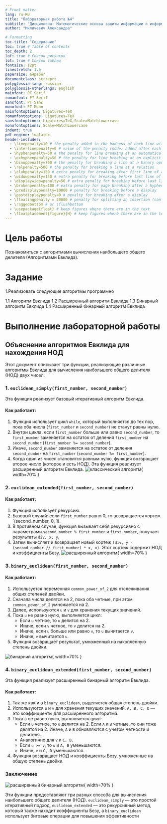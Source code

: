 ```yaml
---
# Front matter
lang: ru-RU
title: "Лабораторная работа №4"
subtitle: "Дисциплина: Математические основы защиты информации и информационной безопасности"
author: "Миличевич Александра"

# Formatting
toc-title: "Содержание"
toc: true # Table of contents
toc_depth: 2
lof: true # Список рисунков
lot: true # Список таблиц
fontsize: 12pt
linestretch: 1.5
papersize: a4paper
documentclass: scrreprt
polyglossia-lang: russian
polyglossia-otherlangs: english
mainfont: PT Serif
romanfont: PT Serif
sansfont: PT Sans
monofont: PT Mono
mainfontoptions: Ligatures=TeX
romanfontoptions: Ligatures=TeX
sansfontoptions: Ligatures=TeX,Scale=MatchLowercase
monofontoptions: Scale=MatchLowercase
indent: true
pdf-engine: lualatex
header-includes:
  - \linepenalty=10 # the penalty added to the badness of each line within a paragraph (no associated penalty node) Increasing the value makes tex try to have fewer lines in the paragraph.
  - \interlinepenalty=0 # value of the penalty (node) added after each line of a paragraph.
  - \hyphenpenalty=50 # the penalty for line breaking at an automatically inserted hyphen
  - \exhyphenpenalty=50 # the penalty for line breaking at an explicit hyphen
  - \binoppenalty=700 # the penalty for breaking a line at a binary operator
  - \relpenalty=500 # the penalty for breaking a line at a relation
  - \clubpenalty=150 # extra penalty for breaking after first line of a paragraph
  - \widowpenalty=150 # extra penalty for breaking before last line of a paragraph
  - \displaywidowpenalty=50 # extra penalty for breaking before last line before a display math
  - \brokenpenalty=100 # extra penalty for page breaking after a hyphenated line
  - \predisplaypenalty=10000 # penalty for breaking before a display
  - \postdisplaypenalty=0 # penalty for breaking after a display
  - \floatingpenalty = 20000 # penalty for splitting an insertion (can only be split footnote in standard LaTeX)
  - \raggedbottom # or \flushbottom
  - \usepackage{float} # keep figures where there are in the text
  - \floatplacement{figure}{H} # keep figures where there are in the text
---
```


# Цель работы

Познакомиться с алгоритмами вычисления наибольшего общего делителя (Алгоритмами Евклида).

# Задание

1.Реализовать следующие алгоритмы программно

1.1 Алгоритм Евклида
1.2 Расширенный алгоритм Евклида
1.3 Бинарный алгоритм Евклида
1.4 Расширенный бинарный алгоритм Евклида

# Выполнение лабораторной работы
## Объяснение алгоритмов Евклида для нахождения НОД

Этот документ описывает три функции, реализующие различные алгоритмы Евклида для вычисления наибольшего общего делителя (НОД) двух чисел.

### 1. `euclidean_simply(first_number, second_number)`

Эта функция реализует базовый итеративный алгоритм Евклида.

#### Как работает:
1.  Функция использует цикл `while`, который выполняется до тех пор, пока оба числа (`first_number` и `second_number`) не станут равны нулю.
2.  Внутри цикла, если `first_number` больше или равно `second_number`, то `first_number` заменяется на остаток от деления `first_number` на `second_number` (`first_number %= second_number`).
3.  Иначе, `second_number` заменяется на остаток от деления `second_number` на `first_number` (`second_number %= first_number`).
4.  Когда один из чисел становится равным нулю, функция возвращает второе число (которое и есть НОД).
Эта функция реализует расширенный алгоритм Евклида.
![ классический алгоритм](images/eucleadian_simply.jpg){ width=70% }


### 2. `euclidean_extended(first_number, second_number)`

#### Как работает:
1.  Функция использует рекурсию.
2.  Базовый случай: если `first_number` равно 0, то возвращается кортеж `(second_number, 0, 1).
3.  В противном случае, функция вызывает себя рекурсивно с параметрами `second_number % first_number` и `first_number`, получает результаты `div, x, y`.
4.  Затем вычисляет и возвращает новый кортеж `(div, y - (second_number // first_number) * x, x)`. Этот кортеж содержит НОД и коэффициенты Безу.
![ расширенный алгоритм](images/eucleadian_extended.jpg){ width=70% }

### 3. `binary_euclidean(first_number, second_number)`

#### Как работает:

1.  Используется переменная `common_power_of_2` для отслеживания общих степеней двойки.
2.  Сначала числа делятся на 2, пока оба четные, при этом `common_power_of_2` умножается на 2.
3.  Далее, используются `u` и `v` для хранения текущих значений.
4.  Пока `u` не равно нулю, выполняется цикл:
    *   Если `u` четное, то `u` делится на 2.
    *   Иначе, если `v` четное, то `v` делится на 2.
    *   Иначе, если `u` больше или равно `v`, то `u` вычитается `v`.
    *   Иначе, `v` вычитается `u`.
5.  Функция возвращает результат, умноженный на накопленную степень двойки.

![бинарний алгоритм](images/binary_eucleadian.jpg){ width=70% }

### 4. `binary_euclidean_extended(first_number, second_number)`

Эта функция реализует расширенный бинарный алгоритм Евклида.

#### Как работает:

1.  Так же как и в `binary_euclidean`, выделяется общая степень двойки.
2.  Используются `u` и `v` для хранения текущих значений. `A, B, C, D` — это коэффициенты для расширенного алгоритма.
3.  Пока `u` не равно нулю, выполняется цикл:
    *   Если `u` четное, то `u` делится на 2. Если `A` и `B` четные, то они тоже делятся на 2. Иначе, `A` и `B` обновляются с учетом четности и делителя.
    *   Аналогично для `v` и `C, D`.
    *   Если `u >= v`, то `u` и `A, B` уменьшаются.
    *   Иначе, `v` и `C, D` уменьшаются.
4.  Функция возвращает НОД и коэффициенты Безу, умноженные на общую степень двойки.
### Заключение

![ расширенный бинарный алгоритм](images/eucleadian_extended.jpg){ width=70% }

Эти функции предоставляют три разных способа для вычисления наибольшего общего делителя (НОД). `euclidean_simply` — это простой итеративный подход, `euclidean_extended` — это рекурсивный метод, который также находит коэффициенты Безу, а `binary_euclidean` использует битовые операции для повышения эффективности